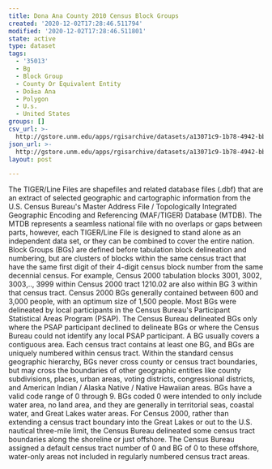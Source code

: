```yaml
---
title: Dona Ana County 2010 Census Block Groups
created: '2020-12-02T17:28:46.511794'
modified: '2020-12-02T17:28:46.511801'
state: active
type: dataset
tags:
  - '35013'
  - Bg
  - Block Group
  - County Or Equivalent Entity
  - Doã±a Ana
  - Polygon
  - U.s.
  - United States
groups: []
csv_url: >-
  http://gstore.unm.edu/apps/rgisarchive/datasets/a13071c9-1b78-4942-bb5e-93e43dd7075d/tl_2010_35013_bg10.derived.csv
json_url: >-
  http://gstore.unm.edu/apps/rgisarchive/datasets/a13071c9-1b78-4942-bb5e-93e43dd7075d/tl_2010_35013_bg10.derived.json
layout: post

---
```

The TIGER/Line Files are shapefiles and related database files (.dbf) that are an extract of selected geographic and cartographic information from the U.S. Census Bureau's Master Address File / Topologically Integrated Geographic Encoding and Referencing (MAF/TIGER) Database (MTDB).  The MTDB represents a seamless national file with no overlaps or gaps between parts, however, each TIGER/Line File is designed to stand alone as an independent data set, or they can be combined to cover the entire nation.  Block Groups (BGs) are defined before tabulation block delineation and numbering, but are clusters of blocks within the same census tract that have the same first digit of their 4-digit census block number from the same decennial census.  For example, Census 2000 tabulation blocks 3001, 3002, 3003,.., 3999 within Census 2000 tract 1210.02 are also within BG 3 within that census tract.  Census 2000 BGs generally contained between 600 and 3,000 people, with an optimum size of 1,500 people.  Most BGs were delineated by local participants in the Census Bureau's Participant Statistical Areas Program (PSAP).  The Census Bureau delineated BGs only where the PSAP participant declined to delineate BGs or where the Census Bureau could not identify any local PSAP participant.  A BG usually covers a contiguous area.  Each census tract contains at least one BG, and BGs are uniquely numbered within census tract.  Within the standard census geographic hierarchy, BGs never cross county or census tract boundaries, but may cross the boundaries of other geographic entities like county subdivisions, places, urban areas, voting districts, congressional districts, and American Indian / Alaska Native / Native Hawaiian areas.  BGs have a valid code range of 0 through 9.  BGs coded 0 were intended to only include water area, no land area, and they are generally in territorial seas, coastal water, and Great Lakes water areas.  For Census 2000, rather than extending a census tract boundary into the Great Lakes or out to the U.S. nautical three-mile limit, the Census Bureau delineated some census tract boundaries along the shoreline or just offshore.  The Census Bureau assigned a default census tract number of 0 and BG of 0 to these offshore, water-only areas not included in regularly numbered census tract areas.  

